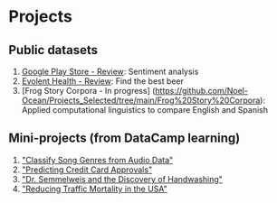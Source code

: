 # Projects

## Public datasets
1. [Google Play Store - Review](https://github.com/Noel-Ocean/Projects/blob/main/GooglePlayStore_ReviewSentiment.ipynb): Sentiment analysis
2. [Evolent Health - Review](https://github.com/Noel-Ocean/Projects/blob/main/EvolentHealth_BestBeer.ipynb): Find the best beer
3. [Frog Story Corpora - In progress] (https://github.com/Noel-Ocean/Projects_Selected/tree/main/Frog%20Story%20Corpora): Applied computational linguistics to compare English and Spanish

## Mini-projects (from DataCamp learning)
1. ["Classify Song Genres from Audio Data"](https://app.datacamp.com/workspace/w/0522f101-c693-4e65-9ee6-84f9336abdd8)
2. ["Predicting Credit Card Approvals"](https://app.datacamp.com/workspace/w/987694ac-5427-4908-911a-281df810a383)
3. ["Dr. Semmelweis and the Discovery of Handwashing"](https://app.datacamp.com/workspace/w/b566287d-0203-42ea-8191-9f172041c99c)
4. ["Reducing Traffic Mortality in the USA"](https://app.datacamp.com/workspace/w/0c047820-b16d-4e85-a214-cc9b90d40bd9)
